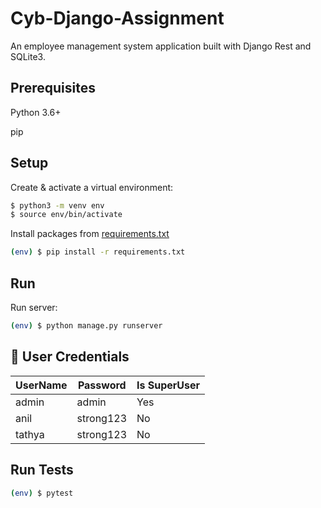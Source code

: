 # Cyb-Django-Assignment

An employee management system application built with Django Rest and SQLite3. 

## Prerequisites

Python 3.6+

pip

## Setup 

Create & activate a virtual environment:
```bash
$ python3 -m venv env
$ source env/bin/activate
```

Install packages from [requirements.txt](requirements.txt)
```bash
(env) $ pip install -r requirements.txt
```


## Run

Run server:
```bash
(env) $ python manage.py runserver
```

## :key: User Credentials

| UserName | Password | Is SuperUser |
| --- | --- | --- | 
| admin | admin | Yes |
| anil | strong123 | No |
| tathya | strong123 | No |

## Run Tests

```bash
(env) $ pytest
```
